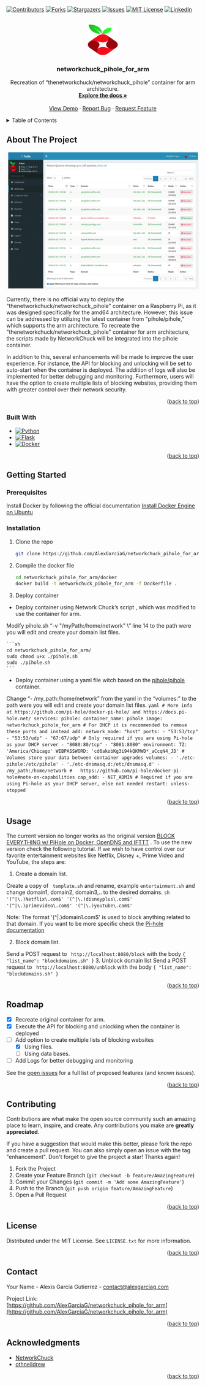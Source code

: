 <!-- Improved compatibility of back to top link: See: https://github.com/othneildrew/Best-README-Template/pull/73 -->

<a name="readme-top"></a>

<!--
*** Thanks for checking out the Best-README-Template. If you have a suggestion
*** that would make this better, please fork the repo and create a pull request
*** or simply open an issue with the tag "enhancement".
*** Don't forget to give the project a star!
*** Thanks again! Now go create something AMAZING! :D
-->

<!-- PROJECT SHIELDS -->

<!--
*** I'm using markdown "reference style" links for readability.
*** Reference links are enclosed in brackets [ ] instead of parentheses ( ).
*** See the bottom of this document for the declaration of the reference variables
*** for contributors-url, forks-url, etc. This is an optional, concise syntax you may use.
*** https://www.markdownguide.org/basic-syntax/#reference-style-links
-->

[![Contributors][contributors-shield]][contributors-url]
[![Forks][forks-shield]][forks-url]
[![Stargazers][stars-shield]][stars-url]
[![Issues][issues-shield]][issues-url]
[![MIT License][license-shield]][license-url]
[![LinkedIn][linkedin-shield]][linkedin-url]
<!-- PROJECT LOGO -->

<br />
<div align="center">
  <a href="https://github.com/AlexGarciaG/networkchuck_pihole_for_arm">
    <img src="images/logo.png" alt="Logo" width="80" height="80">
  </a>

<h3 align="center">networkchuck_pihole_for_arm</h3>

<p align="center">
    Recreation of “thenetworkchuck/networkchuck_pihole” container for arm architecture.
    <br />
    <a href="https://github.com/AlexGarciaG/networkchuck_pihole_for_arm"><strong>Explore the docs »</strong></a>
    <br />
    <br />
    <a href="https://github.com/AlexGarciaG/networkchuck_pihole_for_arm">View Demo</a>
    ·
    <a href="https://github.com/AlexGarciaG/networkchuck_pihole_for_arm/issues">Report Bug</a>
    ·
    <a href="https://github.com/AlexGarciaG/networkchuck_pihole_for_arm/issues">Request Feature</a>
  </p>
</div>

<!-- TABLE OF CONTENTS -->

<details>
  <summary>Table of Contents</summary>
  <ol>
    <li>
      <a href="#about-the-project">About The Project</a>
      <ul>
        <li><a href="#built-with">Built With</a></li>
      </ul>
    </li>
    <li>
      <a href="#getting-started">Getting Started</a>
      <ul>
        <li><a href="#prerequisites">Prerequisites</a></li>
        <li><a href="#installation">Installation</a></li>
      </ul>
    </li>
    <li><a href="#usage">Usage</a></li>
    <li><a href="#roadmap">Roadmap</a></li>
    <li><a href="#contributing">Contributing</a></li>
    <li><a href="#license">License</a></li>
    <li><a href="#contact">Contact</a></li>
    <li><a href="#acknowledgments">Acknowledgments</a></li>
  </ol>
</details>

<!-- ABOUT THE PROJECT -->

## About The Project

[![Product Name Screen Shot][product-screenshot]](https://example.com)

Currently, there is no official way to deploy the "thenetworkchuck/networkchuck_pihole" container on a Raspberry Pi, as it was designed specifically for the amd64 architecture. However, this issue can be addressed by utilizing the latest container from "pihole/pihole," which supports the arm architecture. To recreate the "thenetworkchuck/networkchuck_pihole" container for arm architecture, the scripts made by NetworkChuck will be integrated into the pihole container.

In addition to this, several enhancements will be made to improve the user experience. For instance, the API for blocking and unlocking will be set to auto-start when the container is deployed. The addition of logs will also be implemented for better debugging and monitoring. Furthermore, users will have the option to create multiple lists of blocking websites, providing them with greater control over their network security.

<p align="right">(<a href="#readme-top">back to top</a>)</p>

### Built With
* [![Python][Python.js]][Python-url]
* [![Flask][Flask.js]][Flask-url]
* [![Docker][Docker.js]][Docker-url]


<p align="right">(<a href="#readme-top">back to top</a>)</p>

<!-- GETTING STARTED -->

## Getting Started

### Prerequisites

Install Docker by following the official documentation [Install Docker Engine on Ubuntu](https://docs.docker.com/engine/install/)

### Installation

1. Clone the repo
   ```sh
   git clone https://github.com/AlexGarciaG/networkchuck_pihole_for_arm.git
   ```
2. Compile the docker file
   ```sh
   cd networkchuck_pihole_for_arm/docker
   docker build -t networkchuck_pihole_for_arm -f Dockerfile .
   ```
3. Deploy container 
  - Deploy container using Network Chuck’s script , which was modified to use the container for arm.

  Modify pihole.sh “-v "/myPath:/home/network" \” line 14  to the path were you will edit and create your domain list files. 
  
    ```sh
    cd networkchuck_pihole_for_arm/
    sudo chmod u+x ./pihole.sh
    sudo ./pihole.sh
    ```

  - Deploy container using a yaml file witch based on the [pihole/pihole](https://hub.docker.com/r/pihole/pihole) container. 

  Change “- /my_path:/home/network”  from the yaml in the “volumes:” to the path were you will edit and create your domain list files. 
    ```yaml
    # More info at https://github.com/pi-hole/docker-pi-hole/ and https://docs.pi-hole.net/
    services:
      pihole:
        container_name: pihole
        image: networkchuck_pihole_for_arm
        # For DHCP it is recommended to remove these ports and instead add: network_mode: "host"
        ports:
          - "53:53/tcp"
          - "53:53/udp"
          - "67:67/udp" # Only required if you are using Pi-hole as your DHCP server
          - "8080:80/tcp"
          - "8081:8080"
        environment:
          TZ: 'America/Chicago'
          WEBPASSWORD: 'cd6akobKg3i94kQKMWD*_aCcqN4_JD'
        # Volumes store your data between container upgrades
        volumes:
          - './etc-pihole:/etc/pihole'
          - './etc-dnsmasq.d:/etc/dnsmasq.d'
          - /my_path:/home/network
        #   https://github.com/pi-hole/docker-pi-hole#note-on-capabilities
        cap_add:
          - NET_ADMIN # Required if you are using Pi-hole as your DHCP server, else not needed
        restart: unless-stopped
    ```
<p align="right">(<a href="#readme-top">back to top</a>)</p>

<!-- USAGE EXAMPLES -->

## Usage

The current version no longer works as the original version [BLOCK EVERYTHING w/ PiHole on Docker, OpenDNS and IFTTT](https://www.youtube.com/watch?v=dH3DdLy574M&t=934s) . To use the new version check the following tutorial.
If we wish to have control over our favorite entertainment  websites like Netflix, Disney +, Prime Video and YouTube, the steps are: 
1. Create a domain list. 
  
  Create a copy of ` template.sh` and rename, example `entertainment.sh` and change domain1, domain2, domain3,.. to the desired domains.
    ```sh
    '(^|\.)Netflix\.com$' '(^|\.)disneyplus\.com$' '(^|\.)primevideo\.com$' '(^|\.)youtube\.com$'
    ```
  
  Note: The format '(^|\.)domain1\.com$' is used to block anything related to that domain. If you want to be more specific check the [Pi-hole documentation](https://docs.pi-hole.net/regex/tutorial/)

2. Block domain list.

  Send a POST request to ` http://localhost:8080/block` with the body 
    ```
    {
      "list_name": "blockdomains.sh"
    }
    ```
3. Unblock domain list
  Send a POST request to ` http://localhost:8080/unblock` with the body 
    ```
    {
      "list_name": "blockdomains.sh"
    }
    ```


<p align="right">(<a href="#readme-top">back to top</a>)</p>

<!-- ROADMAP -->

## Roadmap

- [X] Recreate original container for arm.
- [X] Execute the API for blocking and unlocking when the container is deployed
- [ ] Add option to create multiple lists of blocking websites
    - [x] Using files.
    - [ ] Using data bases.
- [ ] Add Logs for better debugging and monitoring

See the [open issues](https://github.com/AlexGarciaG/networkchuck_pihole_for_arm/issues) for a full list of proposed features (and known issues).

<p align="right">(<a href="#readme-top">back to top</a>)</p>

<!-- CONTRIBUTING -->

## Contributing

Contributions are what make the open source community such an amazing place to learn, inspire, and create. Any contributions you make are **greatly appreciated**.

If you have a suggestion that would make this better, please fork the repo and create a pull request. You can also simply open an issue with the tag "enhancement".
Don't forget to give the project a star! Thanks again!

1. Fork the Project
2. Create your Feature Branch (`git checkout -b feature/AmazingFeature`)
3. Commit your Changes (`git commit -m 'Add some AmazingFeature'`)
4. Push to the Branch (`git push origin feature/AmazingFeature`)
5. Open a Pull Request

<p align="right">(<a href="#readme-top">back to top</a>)</p>

<!-- LICENSE -->

## License

Distributed under the MIT License. See `LICENSE.txt` for more information.

<p align="right">(<a href="#readme-top">back to top</a>)</p>

<!-- CONTACT -->

## Contact

Your Name - Alexis Garcia Gutierrez - contact@alexgarciag.com

Project Link: [https://github.com/AlexGarciaG/networkchuck_pihole_for_arm](https://github.com/AlexGarciaG/networkchuck_pihole_for_arm)

<p align="right">(<a href="#readme-top">back to top</a>)</p>

<!-- ACKNOWLEDGMENTS -->

## Acknowledgments

* [NetworkChuck](https://www.youtube.com/@NetworkChuck)
* [othneildrew](https://github.com/othneildrew/Best-README-Template)

<p align="right">(<a href="#readme-top">back to top</a>)</p>

<!-- MARKDOWN LINKS & IMAGES -->

<!-- https://www.markdownguide.org/basic-syntax/#reference-style-links -->

[contributors-shield]: https://img.shields.io/github/contributors/AlexGarciaG/networkchuck_pihole_for_arm.svg?style=for-the-badge
[contributors-url]: https://github.com/AlexGarciaG/networkchuck_pihole_for_arm/graphs/contributors
[forks-shield]: https://img.shields.io/github/forks/AlexGarciaG/networkchuck_pihole_for_arm.svg?style=for-the-badge
[forks-url]: https://github.com/AlexGarciaG/networkchuck_pihole_for_arm/network/members
[stars-shield]: https://img.shields.io/github/stars/AlexGarciaG/networkchuck_pihole_for_arm.svg?style=for-the-badge
[stars-url]: https://github.com/AlexGarciaG/networkchuck_pihole_for_arm/stargazers
[issues-shield]: https://img.shields.io/github/issues/AlexGarciaG/networkchuck_pihole_for_arm.svg?style=for-the-badge
[issues-url]: https://github.com/AlexGarciaG/networkchuck_pihole_for_arm/issues
[license-shield]: https://img.shields.io/github/license/AlexGarciaG/networkchuck_pihole_for_arm.svg?style=for-the-badge
[license-url]: https://github.com/AlexGarciaG/networkchuck_pihole_for_arm/blob/master/LICENSE.txt
[linkedin-shield]: https://img.shields.io/badge/-LinkedIn-black.svg?style=for-the-badge&logo=linkedin&colorB=555
[linkedin-url]: https://www.linkedin.com/in/garcia-alexis
[product-screenshot]: images/screenshot.png
[Python.js]: https://img.shields.io/badge/python-3670A0?style=for-the-badge&logo=python&logoColor=ffdd54
[Python-url]: https://www.python.org/
[Flask.js]: https://img.shields.io/badge/Flask-000000?style=for-the-badge&logo=flask&logoColor=white
[Flask-url]: https://flask.palletsprojects.com/en/2.2.x/
[Docker.js]: https://img.shields.io/badge/docker-%230db7ed.svg?style=for-the-badge&logo=docker&logoColor=white
[Docker-url]: https://www.docker.com/
